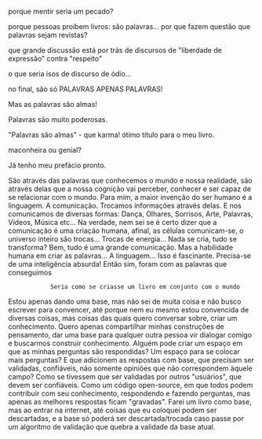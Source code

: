 porque mentir seria um pecado?

porque pessoas proibem livros: são palavras...
por que fazem questão que palavras sejam revistas?

que grande discussão está por trás de discursos de "liberdade de expressão" contra "respeito"

o que seria isos de discurso de ódio...

no final, são só 
PALAVRAS
APENAS PALAVRAS!

Mas as palavras são almas!

Palavras são muito poderosas.

"Palavras são almas" - que karma! ótimo título para o meu livro.

maconheira ou genial?

Já tenho meu prefácio pronto.

São através das palavras que conhecemos o mundo e nossa realidade, são através delas que a nossa cognição vai perceber,  conhecer e ser capaz de se relacionar com o mundo.
Para mim, a maior invenção do ser humano é a linguagem.
A comunicação.
Trocamos informações através delas.
E nos comunicamos de diversas formas:
Dança, Olhares, Sorrisos, Arte, Palavras, Vídeos, Música etc...
Na verdade, nem sei se é certo dizer que a comunicação é uma criação humana, afinal, as células comunicam-se, o universo inteiro são trocas... Trocas de energia...
Nada se cria, tudo se transforma?
Bem, tudo é uma grande comunicação.
Mas a habilidade humana em criar as palavras... A linguagem... Isso é fascinante. Precisa-se de uma inteligência absurda!
Então sim, foram com as palavras que conseguimos 



                Seria como se criasse um livro em conjunto com o mundo

Estou apenas dando uma base, mas não sei de muita coisa e não busco escrever para convencer, até porque nem eu mesmo estou convencida de diversas coisas, mas coisas das quais quero conversar sobre, criar um conhecimento. Quero apenas compartilhar minhas construções de pensamento, dar uma base para qualquer outra pessoa vir dialogar comigo e buscarmos construir conhecimento. Alguém pode criar um espaço em que as minhas perguntas são respondidas? Um espaço para se colocar mais perguntas? E que adicionem as respostas com base, que precisam ser validadas, confiáveis, não somente opiniões que não correspondem àquele campo? Como se tivessem que ser validadas por outros "usuários", que devem ser confiáveis. Como um código open-source, em que todos podem contribuir com seu conhecimento, respondendo e fazendo perguntas, mas apenas as  melhores respostas ficam "gravadas". Farei um livro como base, mas ao entrar na internet, até coisas que eu coloquei podem ser descartadas, e a base só poderá ser descartada/trocada caso passe por um algoritmo de validação que quebra a validade da base atual.